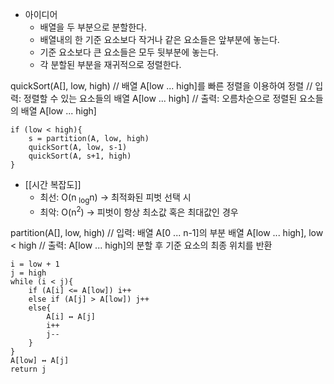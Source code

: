 - 아이디어
	- 배열을 두 부분으로 분할한다.
	- 배열내의 한 기준 요소보다 작거나 같은 요소들은 앞부분에 놓는다.
	- 기준 요소보다 큰 요소들은 모두 뒷부분에 놓는다.
	- 각 분할된 부분을 재귀적으로 정렬한다.

quickSort(A[], low, high)
// 배열 A[low ... high]를 빠른 정렬을 이용하여 정렬
// 입력: 정렬할 수 있는 요소들의 배열 A[low ... high]
// 출력: 오름차순으로 정렬된 요소들의 배열 A[low ... high]

```
if (low < high){
	s = partition(A, low, high)
	quickSort(A, low, s-1)
	quickSort(A, s+1, high)
}
```

- [[시간 복잡도]]
	- 최선: O(n <sub>log</sub>n) -> 최적화된 피벗 선택 시
	- 최악: O(n<sup>2</sup>) -> 피벗이 항상 최소값 혹은 최대값인 경우

partition(A[], low, high)
// 입력: 배열 A[0 ... n-1]의 부분 배열 A[low ... high], low < high
// 출력: A[low ... high]의 분할 후 기준 요소의 최종 위치를 반환

```
i = low + 1
j = high
while (i < j){
	if (A[i] <= A[low]) i++
	else if (A[j] > A[low]) j++
	else{
		A[i] ↔ A[j] 
		i++
		j--
	}
}
A[low] ↔ A[j]
return j
```